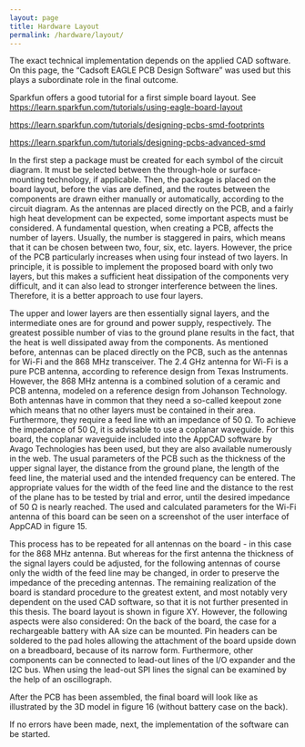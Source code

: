 ```yaml
---
layout: page
title: Hardware Layout
permalink: /hardware/layout/
---
```


The exact technical implementation depends on the applied CAD software.
On this page, the “Cadsoft EAGLE PCB Design Software” was used but this plays a subordinate role in the final outcome.

Sparkfun offers a good tutorial for a first simple board layout.
See https://learn.sparkfun.com/tutorials/using-eagle-board-layout

https://learn.sparkfun.com/tutorials/designing-pcbs-smd-footprints

https://learn.sparkfun.com/tutorials/designing-pcbs-advanced-smd

In the first step a package must be created for each symbol of the circuit diagram.
It must be selected between the through-hole or surface-mounting technology, if applicable. 
Then, the package is placed on the board layout, before the vias are defined, and the routes between the components are drawn either manually or automatically,
according to the circuit diagram. As the antennas are placed directly on the PCB, and a fairly high heat development can be expected, some important aspects must be considered.
A fundamental question, when creating a PCB, affects the number of layers.
Usually, the number is staggered in pairs, which means that it can be chosen between two, four, six, etc. layers.
However, the price of the PCB particularly increases when using four instead of two layers.
In principle, it is possible to implement the proposed board with only two layers, but this makes a sufficient heat dissipation of the components very difficult, and it can also lead to stronger interference between the lines.
Therefore, it is a better approach to use four layers.

The upper and lower layers are then essentially signal layers, and the intermediate ones are for ground and power supply, respectively.
The greatest possible number of vias to the ground plane results in the fact, that the heat is well dissipated away from the components.
As mentioned before, antennas can be placed directly on the PCB, such as the antennas for Wi-Fi and the 868 MHz transceiver. The 2.4 GHz antenna for Wi-Fi is a pure PCB antenna, according to reference design from Texas Instruments.
However, the 868 MHz antenna is a combined solution of a ceramic and PCB antenna, modeled on a reference design from Johanson Technology.
Both antennas have in common that they need a so-called keepout zone which means that no other layers must be contained in their area.
Furthermore, they require a feed line with an impedance of 50 Ω.
To achieve the impedance of 50 Ω, it is advisable to use a coplanar waveguide.
For this board, the coplanar waveguide included into the AppCAD software by Avago Technologies has been used, but they are also available numerously in the web.
The usual parameters of the PCB such as the thickness of the upper signal layer, the distance from the ground plane, the length of the feed line, the material used and the intended frequency can be entered.
The appropriate values for the width of the feed line and the distance to the rest of the plane has to be tested by trial and error, until the desired impedance of 50 Ω is nearly reached.
The used and calculated parameters for the Wi-Fi antenna of this board can be seen on a screenshot of the user interface of AppCAD in figure 15.

This process has to be repeated for all antennas on the board - in this case for the 868 MHz antenna.
But whereas for the first antenna the thickness of the signal layers could be adjusted, for the following antennas of course only the width of the feed line may be changed, in order to preserve the impedance of the preceding antennas.
The remaining realization of the board is standard procedure to the greatest extent, and most notably very dependent on the used CAD software, so that it is not further presented in this thesis.
The board layout is shown in figure XY.
However, the following aspects were also considered: On the back of the board, the case for a rechargeable battery with AA size can be mounted.
Pin headers can be soldered to the pad holes allowing the attachment of the board upside down on a breadboard, because of its narrow form.
Furthermore, other components can be connected to lead-out lines of the I/O expander and the I2C bus.
When using the lead-out SPI lines the signal can be examined by the help of an oscillograph.

After the PCB has been assembled, the final board will look like as illustrated by the 3D model in figure 16 (without battery case on the back).

If no errors have been made, next, the implementation of the software can be started.

